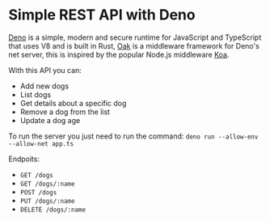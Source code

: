 # Simple REST API with Deno

[Deno](https://deno.land/) is a simple, modern and secure runtime for JavaScript and TypeScript that uses V8 and is built in Rust, [Oak](https://github.com/oakserver/oak) is a middleware framework for Deno's net server, this is inspired by the popular Node.js middleware [Koa](https://github.com/koajs/koa).


With this API you can:
* Add new dogs
* List dogs
* Get details about a specific dog
* Remove a dog from the list
* Update a dog age

To run the server you just need to run the command: `deno run --allow-env --allow-net app.ts`

Endpoits:
* `GET /dogs`
* `GET /dogs/:name`
* `POST /dogs`
* `PUT /dogs/:name`
* `DELETE /dogs/:name`
